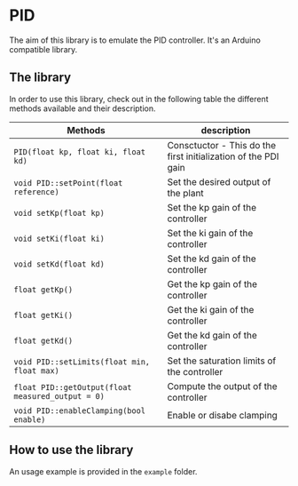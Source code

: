 # PID

The aim of this library is to emulate the PID controller. It's an Arduino compatible 
library.

## The library

In order to use this library, check out in the following table the different methods 
available and their description.

| Methods | description |
|--------|------------|
|`PID(float kp, float ki, float kd)` | Consctuctor - This do the first initialization of the PDI gain
|`void PID::setPoint(float reference)` | Set the desired output of the plant
|`void setKp(float kp)` | Set the kp gain of the controller
|`void setKi(float ki)` | Set the ki gain of the controller
|`void setKd(float kd)` | Set the kd gain of the controller
|`float getKp()` | Get the kp gain of the controller
|`float getKi()` | Get the ki gain of the controller
|`float getKd()` | Get the kd gain of the controller
|`void PID::setLimits(float min, float max)` | Set the saturation limits of the controller
|`float PID::getOutput(float measured_output = 0)`| Compute the output of the controller
|`void PID::enableClamping(bool enable)`| Enable or disabe clamping

## How to use the library

An usage example is provided in the `example` folder.


